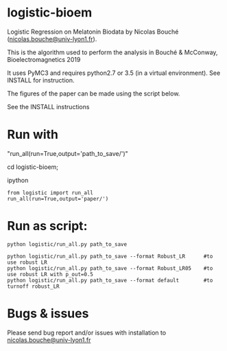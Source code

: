 # logistic-bioem
Logistic Regression on Melatonin Biodata by  Nicolas Bouché (nicolas.bouche@univ-lyon1.fr).

This is the algorithm used to perform the analysis in Bouché & McConway, Bioelectromagnetics 2019

It uses PyMC3 and requires python2.7 or 3.5 (in a virtual environment). See INSTALL for instruction.

The figures of the paper can be made using the script below.

See the INSTALL instructions

# Run with 

"run_all(run=True,output='path_to_save/')"

cd logistic-bioem;

ipython
```
from logistic import run_all
run_all(run=True,output='paper/')
```

# Run as script:
```
python logistic/run_all.py path_to_save 

python logistic/run_all.py path_to_save --format Robust_LR      #to use robust LR
python logistic/run_all.py path_to_save --format Robust_LR05    #to use robust LR with p_out=0.5
python logistic/run_all.py path_to_save --format default        #to turnoff robust_LR
```
# Bugs & issues

Please send bug report and/or issues with installation to nicolas.bouche@univ-lyon1.fr
